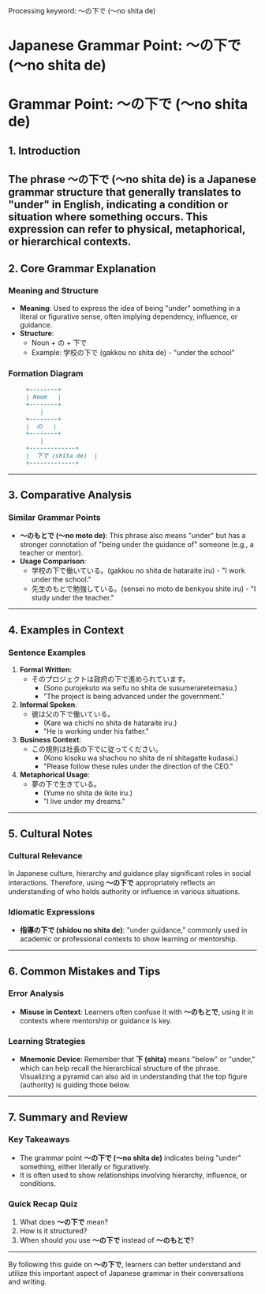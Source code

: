 Processing keyword: ～の下で (〜no shita de)
# Japanese Grammar Point: ～の下で (〜no shita de)
# Grammar Point: ～の下で (〜no shita de)
## 1. Introduction
The phrase **～の下で (〜no shita de)** is a Japanese grammar structure that generally translates to "under" in English, indicating a condition or situation where something occurs. This expression can refer to physical, metaphorical, or hierarchical contexts.
---
## 2. Core Grammar Explanation
### Meaning and Structure
- **Meaning**: Used to express the idea of being "under" something in a literal or figurative sense, often implying dependency, influence, or guidance.
- **Structure**: 
  - Noun + の + 下で
  - Example: 学校の下で (gakkou no shita de) - "under the school"
### Formation Diagram
```markdown
     +--------+         
     | Noun   |        
     +--------+         
         |             
     +--------+
     |  の   |           
     +--------+         
         |
     +-------------+
     |  下で (shita de)  |
     +-------------+
```
---
## 3. Comparative Analysis
### Similar Grammar Points
- **～のもとで (〜no moto de)**: This phrase also means "under" but has a stronger connotation of "being under the guidance of" someone (e.g., a teacher or mentor). 
- **Usage Comparison**:
  - 学校の下で働いている。(gakkou no shita de hataraite iru) - "I work under the school."
  - 先生のもとで勉強している。(sensei no moto de benkyou shite iru) - "I study under the teacher."
---
## 4. Examples in Context 
### Sentence Examples
1. **Formal Written**: 
   - そのプロジェクトは政府の下で進められています。
     - (Sono purojekuto wa seifu no shita de susumerareteimasu.)
     - "The project is being advanced under the government."
2. **Informal Spoken**:
   - 彼は父の下で働いている。
     - (Kare wa chichi no shita de hataraite iru.)
     - "He is working under his father."
3. **Business Context**:
   - この規則は社長の下でに従ってください。
     - (Kono kisoku wa shachou no shita de ni shitagatte kudasai.)
     - "Please follow these rules under the direction of the CEO."
4. **Metaphorical Usage**:
   - 夢の下で生きている。
     - (Yume no shita de ikite iru.)
     - "I live under my dreams."
---
## 5. Cultural Notes
### Cultural Relevance
In Japanese culture, hierarchy and guidance play significant roles in social interactions. Therefore, using **～の下で** appropriately reflects an understanding of who holds authority or influence in various situations. 
### Idiomatic Expressions
- **指導の下で (shidou no shita de)**: "under guidance," commonly used in academic or professional contexts to show learning or mentorship.
---
## 6. Common Mistakes and Tips
### Error Analysis
- **Misuse in Context**: Learners often confuse it with **～のもとで**, using it in contexts where mentorship or guidance is key. 
### Learning Strategies
- **Mnemonic Device**: Remember that **下 (shita)** means "below" or "under," which can help recall the hierarchical structure of the phrase. Visualizing a pyramid can also aid in understanding that the top figure (authority) is guiding those below.
---
## 7. Summary and Review
### Key Takeaways
- The grammar point **～の下で (〜no shita de)** indicates being "under" something, either literally or figuratively.
- It is often used to show relationships involving hierarchy, influence, or conditions.
### Quick Recap Quiz 
1. What does **～の下で** mean?
2. How is it structured?
3. When should you use **～の下で** instead of **～のもとで**?
---
By following this guide on **～の下で**, learners can better understand and utilize this important aspect of Japanese grammar in their conversations and writing.
